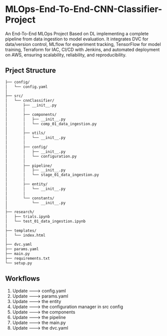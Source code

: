 # MLOps-End-To-End-CNN-Classifier-Project

An End-To-End MLOps Project Based on DL implementing a complete pipeline from data ingestion to model evaluation. It integrates DVC for data/version control, MLflow for experiment tracking, TensorFlow for model training, Terraform for IAC, CI/CD with Jenkins, and automated deployment on AWS, ensuring scalability, reliability, and reproducibility.

## Prject Structure

```bash
├── config/
│   └── config.yaml
│
├── src/
│   └── cnnClassifier/
│       ├── __init__.py
│       │
│       ├── components/
│       │   ├── __init__.py
│       │   └── comp_01_data_ingestion.py
│       │
│       ├── utils/
│       │   └── __init__.py
│       │
│       ├── config/
│       │   ├── __init__.py
│       │   └── configuration.py
│       │
│       ├── pipeline/
│       │   ├── __init__.py
│       │   └── stage_01_data_ingestion.py
│       │
│       ├── entity/
│       │   └── __init__.py
│       │
│       └── constants/
│           └── __init__.py
│
├── research/
│   ├── trials.ipynb
│   └── test_01_data_ingestion.ipynb
│
├── templates/
│   └── index.html
│
├── dvc.yaml
├── params.yaml
├── main.py
├── requirements.txt
└── setup.py
```

## Workflows

1. Update ---> config.yaml
2. Update ---> params.yaml
3. Update ---> the entity
4. Update ---> the configuration manager in src config
5. Update ---> the components
6. Update ---> the pipeline
7. Update ---> the main.py
8. Update ---> the dvc.yaml
